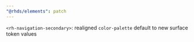 ```yaml
---
"@rhds/elements": patch
---
```


`<rh-navigation-secondary>`: realigned `color-palette` default to new surface 
token values
